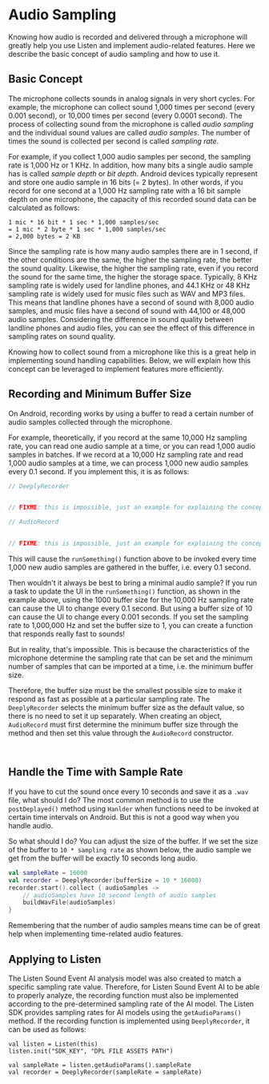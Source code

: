 # Audio Sampling

Knowing how audio is recorded and delivered through a microphone will greatly help you use Listen and implement audio-related features.
Here we describe the basic concept of audio sampling and how to use it.



## Basic Concept

The microphone collects sounds in analog signals in very short cycles. 
For example, the microphone can collect sound 1,000 times per second (every 0.001 second), or 10,000 times per second (every 0.0001 second). 
The process of collecting sound from the microphone is called *audio sampling* and the individual sound values are called *audio samples*. 
The number of times the sound is collected per second is called *sampling rate*.

For example, if you collect 1,000 audio samples per second, the sampling rate is 1,000 Hz or 1 KHz.
In addition, how many bits a single audio sample has is called *sample depth* or *bit depth*.
Android devices typically represent and store one audio sample in 16 bits (= 2 bytes). 
In other words, if you record for one second at a 1,000 Hz sampling rate with a 16 bit sample depth on one microphone, the capacity of this recorded sound data can be calculated as follows:

```
1 mic * 16 bit * 1 sec * 1,000 samples/sec
= 1 mic * 2 byte * 1 sec * 1,000 samples/sec
= 2,000 bytes = 2 KB
```

Since the sampling rate is how many audio samples there are in 1 second, if the other conditions are the same, the higher the sampling rate, the better the sound quality. 
Likewise, the higher the sampling rate, even if you record the sound for the same time, the higher the storage space. 
Typically, 8 KHz sampling rate is widely used for landline phones, and 44.1 KHz or 48 KHz sampling rate is widely used for music files such as WAV and MP3 files. 
This means that landline phones have a second of sound with 8,000 audio samples, and music files have a second of sound with 44,100 or 48,000 audio samples. 
Considering the difference in sound quality between landline phones and audio files, you can see the effect of this difference in sampling rates on sound quality. 

Knowing how to collect sound from a microphone like this is a great help in implementing sound handling capabilities.
Below, we will explain how this concept can be leveraged to implement features more efficiently.



## Recording and Minimum Buffer Size

On Android, recording works by using a buffer to read a certain number of audio samples collected through the microphone.

For example, theoretically, if you record at the same 10,000 Hz sampling rate, you can read one audio sample at a time, or you can read 1,000 audio samples in batches.
If we record at a 10,000 Hz sampling rate and read 1,000 audio samples at a time, we can process 1,000 new audio samples every 0.1 second.
If you implement this, it is as follows:

```kotlin
// DeeplyRecorder


// FIXME: this is impossible, just an example for explaining the concept
```

```kotlin
// AudioRecord


// FIXME: this is impossible, just an example for explaining the concept
```

This will cause the `runSomething()` function above to be invoked every time 1,000 new audio samples are gathered in the buffer, i.e. every 0.1 second.

Then wouldn't it always be best to bring a minimal audio sample?
If you run a task to update the UI in the `runSomething()` function, as shown in the example above, using the 1000 buffer size for the 10,000 Hz sampling rate can cause the UI to change every 0.1 second. 
But using a buffer size of 10 can cause the UI to change every 0.001 seconds. 
If you set the sampling rate to 1,000,000 Hz and set the buffer size to 1, you can create a function that responds really fast to sounds!

But in reality, that's impossible.
This is because the characteristics of the microphone determine the sampling rate that can be set and the minimum number of samples that can be imported at a time, i.e. the minimum buffer size. 

Therefore, the buffer size must be the smallest possible size to make it respond as fast as possible at a particular sampling rate. 
The `DeeplyRecorder` selects the minimum buffer size as the default value, so there is no need to set it up separately. 
When creating an object, `AudioRecord` must first determine the minimum buffer size through the ` ` method and then set this value through the `AudioRecord` constructor.

```kotlin
```

```kotlin
```



## Handle the Time with Sample Rate

If you have to cut the sound once every 10 seconds and save it as a `.wav` file, what should I do?
The most common method is to use the `postDeplayed()` method using `Hanlder` when functions need to be invoked at certain time intervals on Android.
But this is not a good way when you handle audio. 

<!-- 

If you want to find out more about why it's not a good method, please click 'View Details' below. 

1. Method to recreate an AudioRecord object every 10 seconds
2. Method to use one AudioRecord object but alternate between the startRecording() and stopRecording() functions
3. Method to use one AudioRecord object, accumulate audio samples in the buffer and get all the data stored at a fixed time interval

Typically, there are several reasons as follows:
- Some audio sample data is lost for a short period of time between the time it takes to create the AudioRecord object and the time between the startRecording() function and the time the `stopRecording()` function runs.
- Recalling the AudioRecord `startRecording()` and `stopRecording()` functions quickly often fails. 
- To prevent infinite accumulation of audio samples in the buffer and memory errors, it should be managed by methods such as emptying the memory continuously. 

-->

So what should I do?
You can adjust the size of the buffer. 
If we set the size of the buffer to `10 * sampling rate` as shown below, the audio sample we get from the buffer will be exactly 10 seconds long audio.

```kotlin
val sampleRate = 16000
val recorder = DeeplyRecorder(bufferSize = 10 * 16000)
recorder.start().collect { audioSamples ->
    // audioSamples have 10 second length of audio samples
    buildWavFile(audioSamples)
}
```

Remembering that the number of audio samples means time can be of great help when implementing time-related audio features. 



## Applying to Listen

The Listen Sound Event AI analysis model was also created to match a specific sampling rate value.
Therefore, for Listen Sound Event AI to be able to properly analyze, the recording function must also be implemented according to the pre-determined sampling rate of the AI model. 
The Listen SDK provides sampling rates for AI models using the `getAudioParams()` method.
If the recording function is implemented using `DeeplyRecorder`, it can be used as follows:

```
val listen = Listen(this)
listen.init("SDK_KEY", "DPL FILE ASSETS PATH")

val sampleRate = listen.getAudioParams().sampleRate
val recorder = DeeplyRecorder(sampleRate = sampleRate)
```

<!-- 
Caution!
The sampling rate value may vary depending on the file `.dpl`. 
If you use the recording function for both Listen and other purposes at the same time, you should write the code so that there is no problem even if the sampling rate changes during recording.
-->

